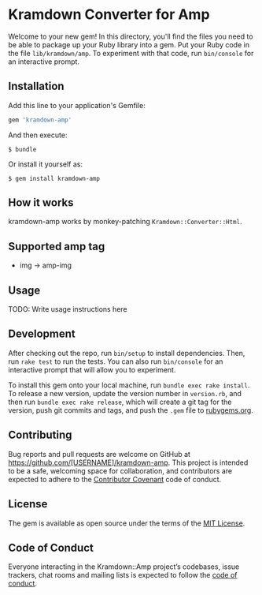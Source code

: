 # Kramdown Converter for Amp

Welcome to your new gem! In this directory, you'll find the files you need to be able to package up your Ruby library into a gem. Put your Ruby code in the file `lib/kramdown/amp`. To experiment with that code, run `bin/console` for an interactive prompt.

## Installation

Add this line to your application's Gemfile:

```ruby
gem 'kramdown-amp'
```

And then execute:

    $ bundle

Or install it yourself as:

    $ gem install kramdown-amp

## How it works

kramdown-amp works by monkey-patching `Kramdown::Converter::Html`.

## Supported amp tag

- img -> amp-img

## Usage

TODO: Write usage instructions here

## Development

After checking out the repo, run `bin/setup` to install dependencies. Then, run `rake test` to run the tests. You can also run `bin/console` for an interactive prompt that will allow you to experiment.

To install this gem onto your local machine, run `bundle exec rake install`. To release a new version, update the version number in `version.rb`, and then run `bundle exec rake release`, which will create a git tag for the version, push git commits and tags, and push the `.gem` file to [rubygems.org](https://rubygems.org).

## Contributing

Bug reports and pull requests are welcome on GitHub at https://github.com/[USERNAME]/kramdown-amp. This project is intended to be a safe, welcoming space for collaboration, and contributors are expected to adhere to the [Contributor Covenant](http://contributor-covenant.org) code of conduct.

## License

The gem is available as open source under the terms of the [MIT License](https://opensource.org/licenses/MIT).

## Code of Conduct

Everyone interacting in the Kramdown::Amp project’s codebases, issue trackers, chat rooms and mailing lists is expected to follow the [code of conduct](https://github.com/[USERNAME]/kramdown-amp/blob/master/CODE_OF_CONDUCT.md).
